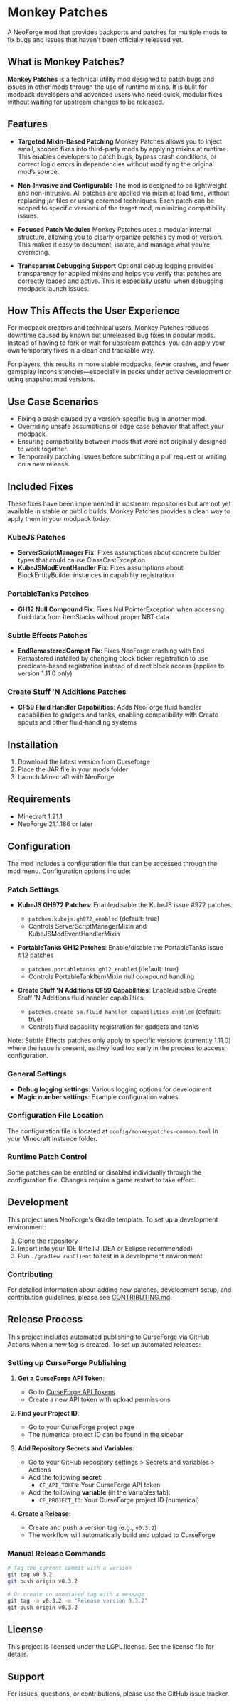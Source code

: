 # Monkey Patches

A NeoForge mod that provides backports and patches for multiple mods to fix bugs and issues that haven't been officially released yet.

## What is Monkey Patches?

**Monkey Patches** is a technical utility mod designed to patch bugs and issues in other mods through the use of runtime mixins. It is built for modpack developers and advanced users who need quick, modular fixes without waiting for upstream changes to be released.

## Features

* **Targeted Mixin-Based Patching**
  Monkey Patches allows you to inject small, scoped fixes into third-party mods by applying mixins at runtime. This enables developers to patch bugs, bypass crash conditions, or correct logic errors in dependencies without modifying the original mod’s source.

* **Non-Invasive and Configurable**
  The mod is designed to be lightweight and non-intrusive. All patches are applied via mixin at load time, without replacing jar files or using coremod techniques. Each patch can be scoped to specific versions of the target mod, minimizing compatibility issues.

* **Focused Patch Modules**
  Monkey Patches uses a modular internal structure, allowing you to clearly organize patches by mod or version. This makes it easy to document, isolate, and manage what you’re overriding.

* **Transparent Debugging Support**
  Optional debug logging provides transparency for applied mixins and helps you verify that patches are correctly loaded and active. This is especially useful when debugging modpack launch issues.

## How This Affects the User Experience

For modpack creators and technical users, Monkey Patches reduces downtime caused by known but unreleased bug fixes in popular mods. Instead of having to fork or wait for upstream patches, you can apply your own temporary fixes in a clean and trackable way.

For players, this results in more stable modpacks, fewer crashes, and fewer gameplay inconsistencies—especially in packs under active development or using snapshot mod versions.

## Use Case Scenarios

* Fixing a crash caused by a version-specific bug in another mod.
* Overriding unsafe assumptions or edge case behavior that affect your modpack.
* Ensuring compatibility between mods that were not originally designed to work together.
* Temporarily patching issues before submitting a pull request or waiting on a new release.

## Included Fixes

These fixes have been implemented in upstream repositories but are not yet available in stable or public builds. Monkey Patches provides a clean way to apply them in your modpack today.

### KubeJS Patches
- **ServerScriptManager Fix**: Fixes assumptions about concrete builder types that could cause ClassCastException
- **KubeJSModEventHandler Fix**: Fixes assumptions about BlockEntityBuilder instances in capability registration

### PortableTanks Patches
- **GH12 Null Compound Fix**: Fixes NullPointerException when accessing fluid data from ItemStacks without proper NBT data

### Subtle Effects Patches
- **EndRemasteredCompat Fix**: Fixes NeoForge crashing with End Remastered installed by changing block ticker registration to use predicate-based registration instead of direct block access (applies to version 1.11.0 only)

### Create Stuff 'N Additions Patches
- **CF59 Fluid Handler Capabilities**: Adds NeoForge fluid handler capabilities to gadgets and tanks, enabling compatibility with Create spouts and other fluid-handling systems

## Installation

1. Download the latest version from Curseforge
2. Place the JAR file in your mods folder
3. Launch Minecraft with NeoForge

## Requirements

- Minecraft 1.21.1
- NeoForge 21.1.186 or later

## Configuration

The mod includes a configuration file that can be accessed through the mod menu. Configuration options include:

### Patch Settings
- **KubeJS GH972 Patches**: Enable/disable the KubeJS issue #972 patches
  - `patches.kubejs.gh972_enabled` (default: true)
  - Controls ServerScriptManagerMixin and KubeJSModEventHandlerMixin

- **PortableTanks GH12 Patches**: Enable/disable the PortableTanks issue #12 patches
  - `patches.portabletanks.gh12_enabled` (default: true)
  - Controls PortableTankItemMixin null compound handling

- **Create Stuff 'N Additions CF59 Capabilities**: Enable/disable Create Stuff 'N Additions fluid handler capabilities
  - `patches.create_sa.fluid_handler_capabilities_enabled` (default: true)
  - Controls fluid capability registration for gadgets and tanks
  
Note: Subtle Effects patches only apply to specific versions (currently 1.11.0) where the issue is present, as they load too early in the process to access configuration.

### General Settings
- **Debug logging settings**: Various logging options for development
- **Magic number settings**: Example configuration values

### Configuration File Location
The configuration file is located at `config/monkeypatches-common.toml` in your Minecraft instance folder.

### Runtime Patch Control
Some patches can be enabled or disabled individually through the configuration file. Changes require a game restart to take effect.

## Development

This project uses NeoForge's Gradle template. To set up a development environment:

1. Clone the repository
2. Import into your IDE (IntelliJ IDEA or Eclipse recommended)
3. Run `./gradlew runClient` to test in a development environment

### Contributing

For detailed information about adding new patches, development setup, and contribution guidelines, please see [CONTRIBUTING.md](CONTRIBUTING.md).

## Release Process

This project includes automated publishing to CurseForge via GitHub Actions when a new tag is created. To set up automated releases:

### Setting up CurseForge Publishing

1. **Get a CurseForge API Token**:
   - Go to [CurseForge API Tokens](https://www.curseforge.com/account/api-tokens)
   - Create a new API token with upload permissions

2. **Find your Project ID**:
   - Go to your CurseForge project page
   - The numerical project ID can be found in the sidebar

3. **Add Repository Secrets and Variables**:
   - Go to your GitHub repository settings > Secrets and variables > Actions
   - Add the following **secret**:
     - `CF_API_TOKEN`: Your CurseForge API token
   - Add the following **variable** (in the Variables tab):
     - `CF_PROJECT_ID`: Your CurseForge project ID (numerical)

4. **Create a Release**:
   - Create and push a version tag (e.g., `v0.3.2`)
   - The workflow will automatically build and upload to CurseForge

### Manual Release Commands
```bash
# Tag the current commit with a version
git tag v0.3.2
git push origin v0.3.2

# Or create an annotated tag with a message
git tag -a v0.3.2 -m "Release version 0.3.2"
git push origin v0.3.2
```

## License

This project is licensed under the LGPL license. See the license file for details.

## Support

For issues, questions, or contributions, please use the GitHub issue tracker.
